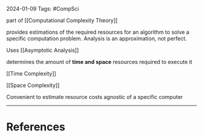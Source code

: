 2024-01-09
Tags: #CompSci 

part of [[Computational Complexity Theory]]

provides estimations of the required resources for an algorithm to solve a specific computation problem. Analysis is an approximation, not perfect.

Uses [[Asymptotic Analysis]]

determines the amount of **time and space** resources required to execute it

[[Time Complexity]]

[[Space Complexity]]

Convenient to estimate resource costs agnostic of a specific computer




---
# References
